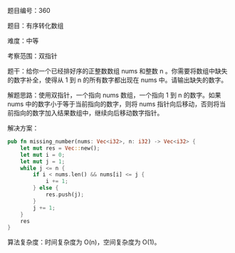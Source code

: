 题目编号：360

题目：有序转化数组

难度：中等

考察范围：双指针

题干：给你一个已经排好序的正整数数组 nums 和整数 n 。你需要将数组中缺失的数字补全，使得从 1 到 n 的所有数字都出现在 nums 中。请输出缺失的数字。

解题思路：使用双指针，一个指向 nums 数组，一个指向 1 到 n 的数字。如果 nums 中的数字小于等于当前指向的数字，则将 nums 指针向后移动，否则将当前指向的数字加入结果数组中，继续向后移动数字指针。

解决方案：

```rust
pub fn missing_number(nums: Vec<i32>, n: i32) -> Vec<i32> {
    let mut res = Vec::new();
    let mut i = 0;
    let mut j = 1;
    while j <= n {
        if i < nums.len() && nums[i] <= j {
            i += 1;
        } else {
            res.push(j);
        }
        j += 1;
    }
    res
}
```

算法复杂度：时间复杂度为 O(n)，空间复杂度为 O(1)。